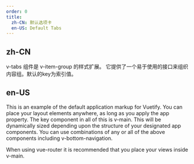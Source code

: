 ```yaml
---
order: 0
title:
  zh-CN: 默认选项卡
  en-US: Default Tabs
---
```


## zh-CN

v-tabs 组件是 v-item-group 的样式扩展。 它提供了一个易于使用的接口来组织内容组。默认的key为索引值。

## en-US

This is an example of the default application markup for Vuetify. You can place your layout elements anywhere, as long as you apply the app property. The key component in all of this is v-main. This will be dynamically sized depending upon the structure of your designated app components. You can use combinations of any or all of the above components including v-bottom-navigation.

When using vue-router it is recommended that you place your views inside v-main.
